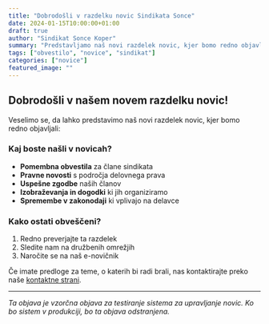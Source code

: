 ```yaml
---
title: "Dobrodošli v razdelku novic Sindikata Sonce"
date: 2024-01-15T10:00:00+01:00
draft: true
author: "Sindikat Sonce Koper"
summary: "Predstavljamo naš novi razdelek novic, kjer bomo redno objavljali pomembne informacije za naše člane in vse zainteresirane."
tags: ["obvestilo", "novice", "sindikat"]
categories: ["novice"]
featured_image: ""
---
```


## Dobrodošli v našem novem razdelku novic!

Veselimo se, da lahko predstavimo naš novi razdelek novic, kjer bomo redno objavljali:

### Kaj boste našli v novicah?

- **Pomembna obvestila** za člane sindikata
- **Pravne novosti** s področja delovnega prava
- **Uspešne zgodbe** naših članov
- **Izobraževanja in dogodki** ki jih organiziramo
- **Spremembe v zakonodaji** ki vplivajo na delavce

### Kako ostati obveščeni?

1. Redno preverjajte ta razdelek
2. Sledite nam na družbenih omrežjih
3. Naročite se na naš e-novičnik

Če imate predloge za teme, o katerih bi radi brali, nas kontaktirajte preko naše [kontaktne strani](/#contact).

---

*Ta objava je vzorčna objava za testiranje sistema za upravljanje novic. Ko bo sistem v produkciji, bo ta objava odstranjena.*